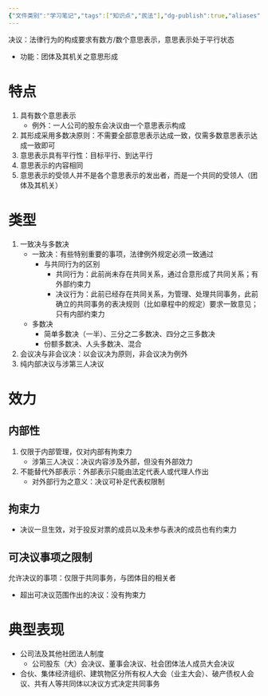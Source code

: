 ```yaml
---
{"文件类别":"学习笔记","tags":["知识点","民法"],"dg-publish":true,"aliases":["决议行为"],"permalink":"/学习笔记studyup/民法总论/决议/","dgPassFrontmatter":true,"created":"2024-09-13T08:50:58.132+08:00","updated":"2024-11-16T16:25:53.068+08:00"}
---
```


决议：法律行为的构成要求有数方/数个意思表示，意思表示处于平行状态
- 功能：团体及其机关之意思形成
# 特点
1. 具有数个意思表示
	- 例外：一人公司的股东会决议由一个意思表示构成
2. 其形成采用多数决原则：不需要全部意思表示达成一致，仅需多数意思表示达成一致即可
3. 意思表示具有平行性：目标平行、到达平行
4. 意思表示的内容相同
5. 意思表示的受领人并不是各个意思表示的发出者，而是一个共同的受领人（团体及其机关）
# 类型
1. 一致决与多数决
	- 一致决：有些特别重要的事项，法律例外规定必须一致通过
		- 与共同行为的区别
			- 共同行为：此前尚未存在共同关系，通过合意形成了共同关系；有外部约束力
			- 决议行为：此前已经存在共同关系，为管理、处理共同事务，此前确立的共同事务的表决规则（比如章程中的规定）要求一致意见；只有内部约束力
	- 多数决
		- 简单多数决（一半）、三分之二多数决、四分之三多数决
		- 份额多数决、人头多数决、混合
2. 会议决与非会议决：以会议决为原则，非会议决为例外
3. 纯内部决议与涉第三人决议
# 效力
## 内部性
1. 仅限于内部管理，仅对内部有拘束力
	- 涉第三人决议：决议内容涉及外部，但没有外部效力
2. 不能替代外部表示：外部表示只能由法定代表人或代理人作出
	- 对外部行为之意义：决议可补足代表权限制
## 拘束力
- 决议一旦生效，对于投反对票的成员以及未参与表决的成员也有约束力
## 可决议事项之限制
允许决议的事项：仅限于共同事务，与团体目的相关者
- 超出可决议范围作出的决议：没有拘束力
# 典型表现
- 公司法及其他社团法人制度
	- 公司股东（大）会决议、董事会决议、社会团体法人成员大会决议
- 合伙、集体经济组织、建筑物区分所有权人大会（业主大会）、破产债权人会议、共有人等共同体以决议方式决定共同事务